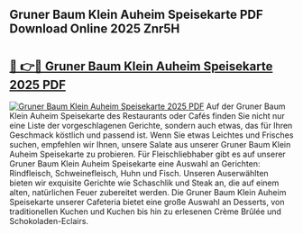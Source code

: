 ## Gruner Baum Klein Auheim Speisekarte PDF Download Online 2025 Znr5H

# <h2><a href="http://gc7gszx.nevu.top/?p=Gruner+Baum+Klein+Auheim+Speisekarte">🔗 👉🔴 Gruner Baum Klein Auheim Speisekarte 2025 PDF</a></h2>

[![Gruner Baum Klein Auheim Speisekarte 2025 PDF](https://i.imgur.com/dBaPXMq.png)](http://gc7gszx.nevu.top/?p=Gruner+Baum+Klein+Auheim+Speisekarte)
Auf der Gruner Baum Klein Auheim Speisekarte des Restaurants oder Cafés finden Sie nicht nur eine Liste der vorgeschlagenen Gerichte, sondern auch etwas, das für Ihren Geschmack köstlich und passend ist. Wenn Sie etwas Leichtes und Frisches suchen, empfehlen wir Ihnen, unsere Salate aus unserer Gruner Baum Klein Auheim Speisekarte zu probieren. Für Fleischliebhaber gibt es auf unserer Gruner Baum Klein Auheim Speisekarte eine Auswahl an Gerichten: Rindfleisch, Schweinefleisch, Huhn und Fisch. Unseren Auserwählten bieten wir exquisite Gerichte wie Schaschlik und Steak an, die auf einem alten, natürlichen Feuer zubereitet werden. Die Gruner Baum Klein Auheim Speisekarte unserer Cafeteria bietet eine große Auswahl an Desserts, von traditionellen Kuchen und Kuchen bis hin zu erlesenen Crème Brûlée und Schokoladen-Eclairs.
